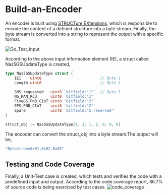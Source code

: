 # Build-an-Encoder
An encoder is built using [STRUCTure EXtensions](https://github.com/campusgeniuspub/structex), which is responsible to encode the content of a
defined structure into a byte stream. Finally, the byte stream is converted into a string to represent the output with a specific format.

![Go_Test_input](https://user-images.githubusercontent.com/96319860/146659490-e23ad086-867b-4b08-8b63-de582c4ab46b.png)


According to the above input information element (IE), a struct called Nas5GSUpdateType is created,
```go
type Nas5GSUpdateType struct {
	IEI    uint8                          // Byte 1      
	Length uint8                          // Byte 2      

	SMS_requested   uint8 `bitfield:"1"`  // Byte 3      
	NG_RAN_RCU      uint8 `bitfield:"1"`          
	FiveGS_PNB_CIoT uint8 `bitfield:"2"`          
	EPS_PNB_CIoT    uint8 `bitfield:"2"`          
	Spare           uint8 `bitfield:"2,reserved"` 
}
```
```go 
struct_obj := Nas5GSUpdateType{1, 2, 1, 1, 0, 0, 0}
```
The encoder can convert the struct_obj  into a byte stream.The output will be,
```go 
"Bytestrem=0x01,0x02,0x03"
```
## Testing and Code Coverage
Finally, a Unit-Test case is created, which tests and verifies the code with a predefined input and output.
According to the code coverage report, 86.7% of source code is being exercised by test cases.
![code_coverage](https://user-images.githubusercontent.com/96319860/146677733-0d9b574e-0010-42cf-aa51-7c30091176d9.png)
